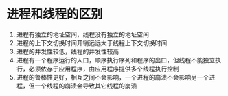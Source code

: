 ﻿# 进程和线程的区别

1. 进程有独立的地址空间，线程没有独立的地址空间
2. 进程的上下文切换时间开销远远大于线程上下文切换时间
3. 进程的并发性较低，线程的并发性较高
4. 进程有一个程序运行的入口，顺序执行序列和程序的出口，但线程不能独立执行，必须依存于应用程序，由应用程序提供多个线程执行控制
5. 进程的鲁棒性更好，相互之间不会影响，一个进程的崩溃不会影响另一个进程，但一个线程的崩溃会导致其它线程的崩溃

